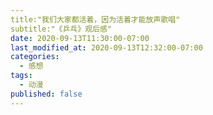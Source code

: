 ```yaml
---
title:"我们大家都活着，因为活着才能放声歌唱"
subtitle:"《乒乓》观后感"
date: 2020-09-13T11:30:00-07:00
last_modified_at: 2020-09-13T12:32:00-07:00
categories:
  - 感想
tags:
  - 动漫
published: false
---
```

